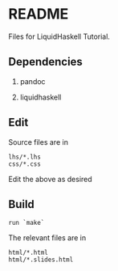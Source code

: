 README
======

Files for LiquidHaskell Tutorial.

Dependencies
------------

1. pandoc

2. liquidhaskell

Edit
----

Source files are in

    lhs/*.lhs
    css/*.css
    
Edit the above as desired

Build
-----

    run `make`

The relevant files are in

    html/*.html
    html/*.slides.html


